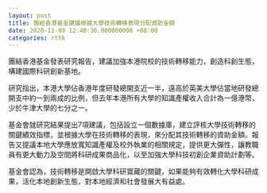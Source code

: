 ```yaml
---
layout: post
title: 團結香港基金建議根據大學技術轉移表現分配資助金額
date: 2020-11-09 12:48:36.000000000 +08:00
categories: rthk
---
```


團結香港基金發表研究報告，建議加強本港院校的技術轉移能力，創造科創生態，構建國際科研創新基地。

研究指出，本港大學佔香港年度研發總開支近一半，遠高於英美大學佔當地研發總開支中約一到兩成的比例，但去年本港所有大學的知識產權收入合計為一億港幣，少於牛津大學的七分之一。

基金會就研究結果提出7項建議，包括設立一個數據庫，建立評核大學技術轉移的關鍵績效指標，並根據大學在技術轉移的表現，來分配其技術轉移的資助金額。報告又提議本地大學應放寬知識產權及校外執業的相關規定，提供更大彈性，讓教職員有更大動力及空間將科研成果商品化，以至加強大學科技初創企業資助計劃等。

基金會認為，技術轉移是開啟大學科研寶藏的關鍵，如果能夠有效轉化大學科研成果，活化本地創新生態，對本地經濟和社會發展大有益處。

